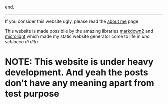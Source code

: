 end.

---

If you consider this website ugly, please read the [about me](/about.html) page

This website is made possibile by the amazing libraries [markdown2](https://github.com/trentm/python-markdown2) and [microlight](https://asvd.github.io/microlight/) which made my static website generator come to life in *uno schiocco di dita*

# NOTE: This website is under heavy development. And yeah the posts don't have any meaning apart from test purpose